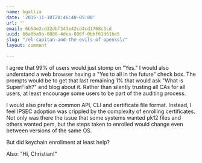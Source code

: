 ```yaml
---
name: bgallia
date: '2015-11-10T20:46:40-05:00'
url: ''
email: 6b54e2cd32dbf343e42cd4cd1768c3cd
uuid: 66a0ba9a-8886-4dca-886f-0bbf61d61be5
slug: "/el-capitan-and-the-evils-of-openssl/"
layout: comment

---
```


I agree that 99% of users would just stomp on "Yes."   I would also understand a web browser having a "Yes to all in the future" check box.  The prompts would be to get that last remaining 1% that would ask "What is SuperFish?" and blog about it.  Rather than silently trusting all CAs for all users, at least encourage some users to be part of the auditing process.

I would also prefer a common API, CLI and certificate file format.  Instead, I feel IPSEC adoption was crippled by the complexity of enrolling certificates.  Not only was there the issue that some systems wanted pk12 files and others wanted pem, but the steps taken to enrolled would change even between versions of the same OS.

But did keychain enrollment at least help?

Also: "Hi, Christian!"
